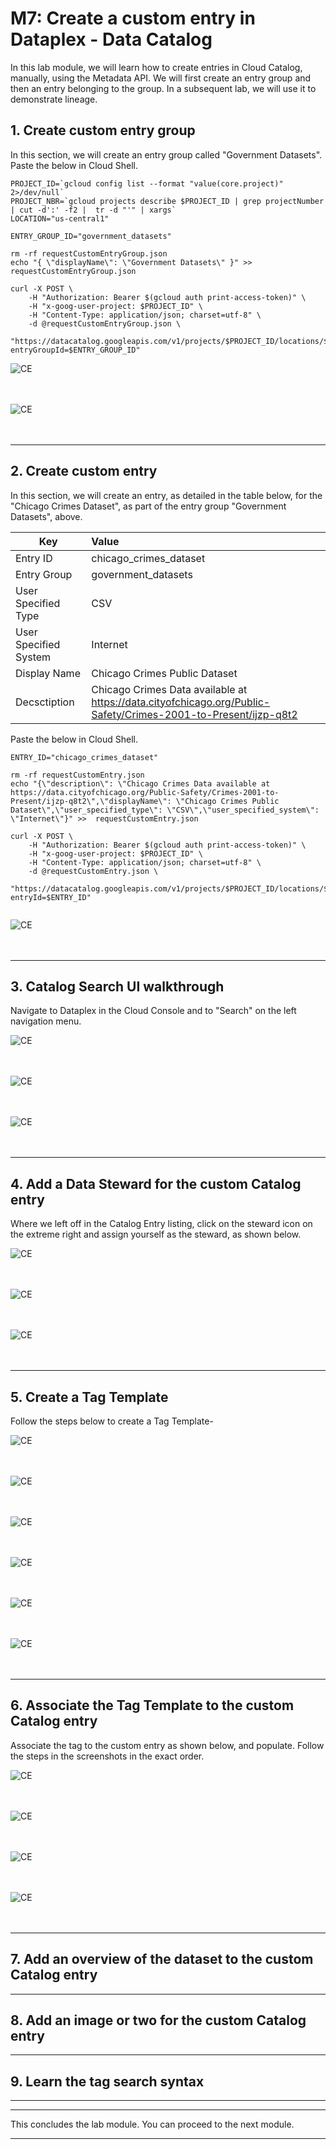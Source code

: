 # M7: Create a custom entry in Dataplex - Data Catalog

In this lab module, we will learn how to create entries in Cloud Catalog, manually, using the Metadata API. We will first create an entry group and then an entry belonging to the group. In a subsequent lab, we will use it to demonstrate lineage.


## 1. Create custom entry group

In this section, we will create an entry group called "Government Datasets". Paste the below in Cloud Shell.

```
PROJECT_ID=`gcloud config list --format "value(core.project)" 2>/dev/null`
PROJECT_NBR=`gcloud projects describe $PROJECT_ID | grep projectNumber | cut -d':' -f2 |  tr -d "'" | xargs`
LOCATION="us-central1"

ENTRY_GROUP_ID="government_datasets"

rm -rf requestCustomEntryGroup.json
echo "{ \"displayName\": \"Government Datasets\" }" >>  requestCustomEntryGroup.json

curl -X POST \
    -H "Authorization: Bearer $(gcloud auth print-access-token)" \
    -H "x-goog-user-project: $PROJECT_ID" \
    -H "Content-Type: application/json; charset=utf-8" \
    -d @requestCustomEntryGroup.json \
    "https://datacatalog.googleapis.com/v1/projects/$PROJECT_ID/locations/$LOCATION/entryGroups?entryGroupId=$ENTRY_GROUP_ID"

```

![CE](../01-images/M07-Entry-01.png)   
<br><br>


![CE](../01-images/M07-Entry-02.png)   
<br><br>



<hr>

## 2. Create custom entry

In this section, we will create an entry, as detailed in the table below, for the "Chicago Crimes Dataset", as part of the entry group "Government Datasets", above. 

| Key | Value  | 
| -- | :--- | 
| Entry ID | chicago_crimes_dataset |
| Entry Group | government_datasets |
| User Specified Type | CSV |
| User Specified System | Internet |
| Display Name | Chicago Crimes Public Dataset |
| Decsctiption | Chicago Crimes Data available at https://data.cityofchicago.org/Public-Safety/Crimes-2001-to-Present/ijzp-q8t2 |



Paste the below in Cloud Shell.
```
ENTRY_ID="chicago_crimes_dataset"

rm -rf requestCustomEntry.json
echo "{\"description\": \"Chicago Crimes Data available at https://data.cityofchicago.org/Public-Safety/Crimes-2001-to-Present/ijzp-q8t2\",\"displayName\": \"Chicago Crimes Public Dataset\",\"user_specified_type\": \"CSV\",\"user_specified_system\": \"Internet\"}" >>  requestCustomEntry.json

curl -X POST \
    -H "Authorization: Bearer $(gcloud auth print-access-token)" \
    -H "x-goog-user-project: $PROJECT_ID" \
    -H "Content-Type: application/json; charset=utf-8" \
    -d @requestCustomEntry.json \
    "https://datacatalog.googleapis.com/v1/projects/$PROJECT_ID/locations/$LOCATION/entryGroups/$ENTRY_GROUP_ID/entries?entryId=$ENTRY_ID"
    
```

![CE](../01-images/M07-Entry-03.png)   
<br><br>

<hr>

## 3. Catalog Search UI walkthrough 

Navigate to Dataplex in the Cloud Console and to "Search" on the left navigation menu.

![CE](../01-images/M07-Entry-04.png)   
<br><br>

![CE](../01-images/M07-Entry-05.png)   
<br><br>

![CE](../01-images/M07-Entry-06.png)   
<br><br>

<hr>

## 4. Add a Data Steward for the custom Catalog entry

Where we left off in the Catalog Entry listing, click on the steward icon on the extreme right and assign yourself as the steward, as shown below.

![CE](../01-images/M07-Entry-07.png)   
<br><br>

![CE](../01-images/M07-Entry-08.png)   
<br><br>

![CE](../01-images/M07-Entry-09.png)   
<br><br>

<hr>

## 5. Create a Tag Template
Follow the steps below to create a Tag Template-

![CE](../01-images/M07-Entry-10.png)   
<br><br>

![CE](../01-images/M07-Entry-11.png)   
<br><br>

![CE](../01-images/M07-Entry-12.png)   
<br><br>

![CE](../01-images/M07-Entry-13.png)   
<br><br>

![CE](../01-images/M07-Entry-14.png)   
<br><br>

![CE](../01-images/M07-Entry-15-0.png)   
<br><br>

<hr>

## 6. Associate the Tag Template to the custom Catalog entry

Associate the tag to the custom entry as shown below, and populate. Follow the steps in the screenshots in the exact order.

![CE](../01-images/M07-Entry-15.png)   
<br><br>

![CE](../01-images/M07-Entry-16.png)   
<br><br>


![CE](../01-images/M07-Entry-17.png)   
<br><br>

![CE](../01-images/M07-Entry-18.png)   
<br><br>

<hr>

## 7. Add an overview of the dataset to the custom Catalog entry


<hr>

## 8. Add an image or two for the custom Catalog entry



<hr>

## 9. Learn the tag search syntax


<hr>


<hr>
This concludes the lab module. You can proceed to the next module.
<hr>
